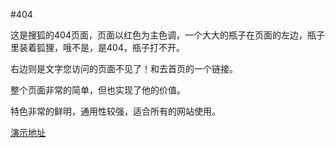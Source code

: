 #404

这是搜狐的404页面，页面以红色为主色调，一个大大的瓶子在页面的左边，瓶子里装着狐狸，哦不是，是404，瓶子打不开。

右边则是文字您访问的页面不见了！和去首页的一个链接。

整个页面非常的简单，但也实现了他的价值。

特色非常的鲜明，通用性较强，适合所有的网站使用。

<a href="http://404.demo.52linglong.com/011/" target="_blank">演示地址</a>

